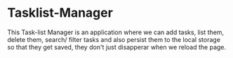 # Tasklist-Manager

This Task-list Manager is an application where we can add tasks, list them, delete them, search/ filter tasks and also persist them to the local storage so that they get saved, they don't just disapperar when we reload the page.  
